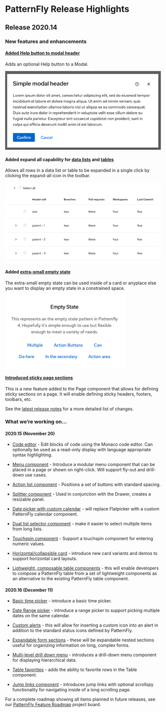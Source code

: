 # PatternFly Release Highlights
## Release 2020.14
### New features and enhancements

#### [Added Help button to modal header](https://www.patternfly.org/v4/components/modal#with-help)
Adds an optional Help button to a Modal.

![modal with help](./img/modal-with-help.png)

#### Added expand all capability for [data lists](https://www.patternfly.org/v4/components/data-list/react-demos#expandable-control-in-toolbar) and [tables](https://www.patternfly.org/v4/components/table/react-demos#expandcollapse-all)

Allows all rows in a data list or table to be expanded in a single click by clicking the expand-all icon in the toolbar.

![expand all](./img/expand-all.png)

#### Added [extra-small empty state](https://www.patternfly.org/v4/components/empty-state#extra-small)
The extra-small empty state can be used inside of a card or anyplace else you want to display an empty state in a constrained space.

![extra small empty state](./img/xs-empty-state.png)

#### [Introduced sticky page sections](https://www.patternfly.org/v4/components/page/react-demos#sticky-section-group)
This is a new feature added to the Page component that allows for defining sticky sections on a page. It will enable defining sticky headers, footers, toolbars, etc.

See the [latest release notes](https://www.patternfly.org/v4/developer-resources/release-notes) for a more detailed list of changes.


### What we’re working on...

#### 2020.15 (November 20)
* [Code editor](https://github.com/patternfly/patternfly-design/issues/836) - Edit blocks of code using the Monaco code editor. Can optionally be used as a read-only display with language appropriate syntax highlighting.

* [Menu component](https://github.com/patternfly/patternfly-react/issues/4712) - Introduce a modular menu component that can be placed in a page or shown on right-click. Will support fly-out and drill-down use cases.

* [Action list component](https://github.com/patternfly/patternfly/issues/2021) - Positions a set of buttons with standard spacing.

* [Splitter component](https://github.com/patternfly/patternfly-react/issues/4715) - Used in conjunction with the Drawer, creates a resizable panel.

* [Date picker with custom calendar](https://github.com/patternfly/patternfly-react/issues/5057) - will replace Flatpicker with a custom PatternFly calendar component.

* [Dual list selector component](https://github.com/patternfly/patternfly/issues/3556) - make it easier to select multiple items from long lists.

* [Touchspin component](https://github.com/patternfly/patternfly/issues/362) - Support a touchspin component for entering numeric values.

* [Horizontal/collapsible card](https://github.com/patternfly/patternfly/issues/3555) - introduce new card variants and demos to support horizontal card layouts.

* [Lighweight, composable table components](https://github.com/patternfly/patternfly-react/issues/2358) - this will enable developers to compose a PatternFly table from a set of lightweight components as an alternative to the existing PatternFly table component.

#### 2020.16 (December 11)
* [Basic time picker](https://github.com/patternfly/patternfly-react/issues/4731) - introduce a basic time picker.

* [Date Range picker](https://github.com/patternfly/patternfly-react/issues/4732) - introduce a range picker to support picking multiple dates on the same calendar.

* [Custom alerts](https://github.com/patternfly/patternfly/issues/3257) - this will allow for inserting a custom icon into an alert in addition to the standard status icons defined by PatternFly.

* [Expandable form sections](https://github.com/patternfly/patternfly/issues/3557) - these will be expandable nested sections useful for organizing information on long, complex forms.

* [Multi-level drill down menu](https://github.com/patternfly/patternfly-react/issues/5024) - introduces a drill-down menu component for displaying hierarchical data.

* [Table favorities](https://github.com/patternfly/patternfly-react/issues/5020) - adds the ability to favorite rows in the Table component.

* [Jump links component](https://github.com/patternfly/patternfly-react/issues/5022) - introduces jump links with optional scrollspy functionality for navigating inside of a long scrolling page.

For a complete roadmap showing all items planned in future releases, see our [PatternFly Feature Roadmap](https://github.com/orgs/patternfly/projects/4?fullscreen=true) project board.
